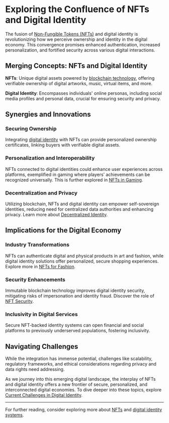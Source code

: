 # Exploring the Confluence of NFTs and Digital Identity

The fusion of [Non-Fungible Tokens (NFTs)](https://en.wikipedia.org/wiki/Non-fungible_token) and digital identity is revolutionizing how we perceive ownership and identity in the digital economy. This convergence promises enhanced authentication, increased personalization, and fortified security across various digital interactions.

## Merging Concepts: NFTs and Digital Identity

**NFTs**: Unique digital assets powered by [blockchain technology](https://www.license-token.com/wiki/what-is-blockchain), offering verifiable ownership of digital artworks, music, virtual items, and more.

**Digital Identity**: Encompasses individuals' online personas, including social media profiles and personal data, crucial for ensuring security and privacy.

## Synergies and Innovations

### Securing Ownership

Integrating [digital identity](https://en.wikipedia.org/wiki/Digital_identity) with NFTs can provide personalized ownership certificates, linking buyers with verifiable digital assets.

### Personalization and Interoperability

NFTs connected to digital identities could enhance user experiences across platforms, exemplified in gaming where players’ achievements can be recognized universally. This is further explored in [NFTs in Gaming](https://www.license-token.com/wiki/nf-ts-in-gaming).

### Decentralization and Privacy

Utilizing blockchain, NFTs and digital identity can empower self-sovereign identities, reducing need for centralized data authorities and enhancing privacy. Learn more about [Decentralized Identity](https://www.license-token.com/wiki/arbitrum-and-decentralized-identity).

## Implications for the Digital Economy

### Industry Transformations

NFTs can authenticate digital and physical products in art and fashion, while digital identity solutions offer personalized, secure shopping experiences. Explore more in [NFTs for Fashion](https://www.license-token.com/wiki/nft-for-fashion).

### Security Enhancements

Immutable blockchain technology improves digital identity security, mitigating risks of impersonation and identity fraud. Discover the role of [NFT Security](https://www.license-token.com/wiki/nft-security).

### Inclusivity in Digital Services

Secure NFT-backed identity systems can open financial and social platforms to previously underserved populations, fostering inclusivity.

## Navigating Challenges

While the integration has immense potential, challenges like scalability, regulatory frameworks, and ethical considerations regarding privacy and data rights need addressing.

As we journey into this emerging digital landscape, the interplay of NFTs and digital identity offers a new frontier of secure, personalized, and interconnected digital economies. To dive deeper into these topics, explore [Current Challenges in Digital Identity](https://www.nortonlifelock.com/blogs/norton-labs/fundamentals-digital-identity).

---

For further reading, consider exploring more about [NFTs](https://opensea.io/blog/guides/non-fungible-tokens/) and [digital identity systems](https://www.forbes.com/sites/bernardmarr/2021/03/01/what-is-digital-identity-and-why-does-it-matter/?sh=3469dd3131ac).